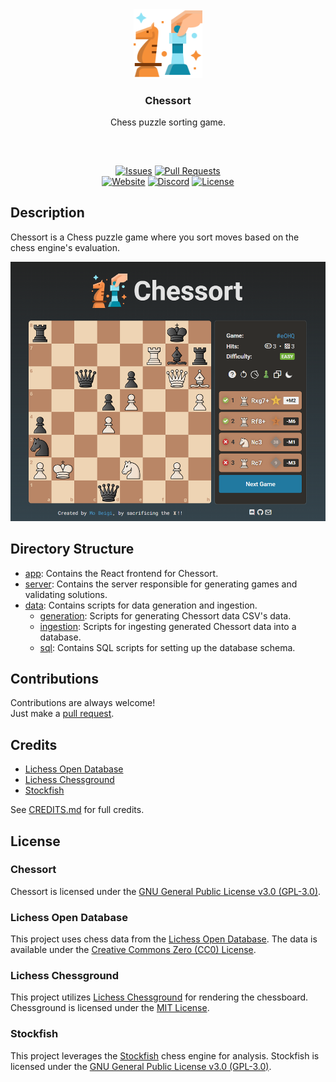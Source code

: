 <div align="center">
  <img src="https://github.com/mobeigi/chessort/blob/main/.github/logo/logo.svg?raw=true" height="110px" width="auto"/>
  <br/>
  <h3 align="center">Chessort</h3>
  <p align="center">Chess puzzle sorting game.</p>
  <h2></h2>
  <br />
  
  [![Issues][issues-badge]][issues-link]
  [![Pull Requests][pulls-badge]][pulls-link]  
  [![Website][website-badge]][website-link]
  [![Discord][discord-badge]][discord-link]
  [![License][license-badge]][license-link]
</div>

## Description
Chessort is a Chess puzzle game where you sort moves based on the chess engine's evaluation.

<div align="center">
  <img src="https://github.com/mobeigi/chessort/blob/main/.github/screenshots/chessort-game-screenshot.png?raw=true" width="auto"/>
</div>

## Directory Structure

- [app](app): Contains the React frontend for Chessort.
- [server](server): Contains the server responsible for generating games and validating solutions.
- [data](data): Contains scripts for data generation and ingestion.
  - [generation](data/generation): Scripts for generating Chessort data CSV's data.
  - [ingestion](data/ingestion): Scripts for ingesting generated Chessort data into a database.
  - [sql](data/sql): Contains SQL scripts for setting up the database schema.

## Contributions
Contributions are always welcome!  
Just make a [pull request](../../pulls).

## Credits

- [Lichess Open Database](https://database.lichess.org/)
- [Lichess Chessground](https://github.com/lichess-org/chessground)
- [Stockfish](https://stockfishchess.org/) 

See [CREDITS.md](CREDITS.md) for full credits.

## License

### Chessort

Chessort is licensed under the [GNU General Public License v3.0 (GPL-3.0)](https://www.gnu.org/licenses/gpl-3.0.en.html).

### Lichess Open Database

This project uses chess data from the [Lichess Open Database](https://database.lichess.org/). The data is available under the [Creative Commons Zero (CC0) License](https://creativecommons.org/publicdomain/zero/1.0/).

### Lichess Chessground

This project utilizes [Lichess Chessground](https://github.com/lichess-org/chessground) for rendering the chessboard. Chessground is licensed under the [MIT License](https://opensource.org/licenses/MIT).

### Stockfish

This project leverages the  [Stockfish](https://stockfishchess.org/) chess engine for analysis. Stockfish is licensed under the [GNU General Public License v3.0 (GPL-3.0)](https://www.gnu.org/licenses/gpl-3.0.en.html).

<!-- Variables -->
[issues-badge]: https://img.shields.io/github/issues/mobeigi/chessort.svg?style=flat-square
[issues-link]: ../../issues

[pulls-badge]: https://img.shields.io/github/issues-pr/mobeigi/chessort.svg?style=flat-square
[pulls-link]: ../../pulls

[website-badge]: https://img.shields.io/website?url=https%3A%2F%2Fchessort.com&style=flat-square
[website-link]: http://chessort.com/

[discord-badge]: https://img.shields.io/discord/1266704159894409266?style=flat-square&logo=Discord&logoColor=ffffff&label=Discord
[discord-link]: https://discord.gg/pjJUG3CWnc

[license-badge]: https://img.shields.io/github/license/mobeigi/chessort.svg?style=flat-square
[license-link]: LICENSE.md
